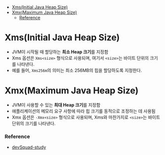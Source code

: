 - [Xms(Initial Java Heap Size)](#xmsinitial-java-heap-size)
- [Xmx(Maximum Java Heap Size)](#xmxmaximum-java-heap-size)
  - [Reference](#reference)

# Xms(Initial Java Heap Size)

- JVM이 시작될 때 할당하는 **최소 Heap 크기**를 지정함
- Xms 옵션은 `Xms<size>` 형식으로 사용되며, 여기서 `<size>`는 바이트 단위의 크기를 나타낸다.
- 예를 들어, `Xms256m`의 의미는 최소 256MB의 힙을 할당하도록 지정한다.

# Xmx(Maximum Java Heap Size)

- JVM이 사용할 수 있는 **최대 Heap 크기**를 지정함
- 애플리케이션의 메모리 요구 사항에 따라 힙 크기를 동적으로 조정하는 데 사용됨
- Xmx 옵션은 `-Xmx<size>` 형식으로 사용되며, Xms와 마찬가지로 `<size>`는 바이트 단위의 크기를 나타낸다.

### Reference

- [devSquad-study](https://github.com/devSquad-study)
